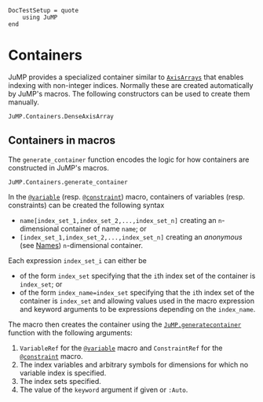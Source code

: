 ```@meta
DocTestSetup = quote
    using JuMP
end
```

Containers
==========

JuMP provides a specialized container similar to
[`AxisArrays`](https://github.com/JuliaArrays/AxisArrays.jl) that enables
indexing with non-integer indices. Normally these are created automatically
by JuMP's macros. The following constructors can be used to create them
manually.

```@docs
JuMP.Containers.DenseAxisArray
```

Containers in macros
--------------------

The `generate_container` function encodes the logic for how containers are
constructed in JuMP's macros.
```@docs
JuMP.Containers.generate_container
```

In the [`@variable`](@ref) (resp. [`@constraint`](@ref)) macro, containers of
variables (resp. constraints) can be created the following syntax

* `name[index_set_1,index_set_2,...,index_set_n]` creating an `n`-dimensional
  container of name `name`; or
* `[index_set_1,index_set_2,...,index_set_n]` creating an *anonymous* (see
  [Names](@ref)) `n`-dimensional container.

Each expression `index_set_i` can either be

* of the form `index_set` specifying that the `i`th index set of the container
  is `index_set`; or
* of the form `index_name=index_set` specifying that the `i`th index set of the
  container is `index_set` and allowing values used in the macro expression and
  keyword arguments to be expressions depending on the `index_name`.

The macro then creates the container using the [`JuMP.generatecontainer`](@ref)
function with the following arguments:

1. `VariableRef` for the [`@variable`](@ref) macro and `ConstraintRef` for the
   [`@constraint`](@ref) macro.
2. The index variables and arbitrary symbols for dimensions for which no
   variable index is specified.
3. The index sets specified.
4. The value of the `keyword` argument if given or `:Auto`.
